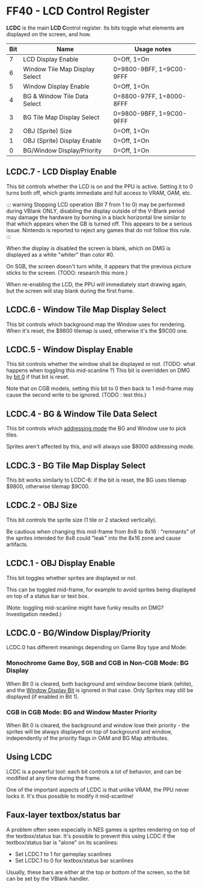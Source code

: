 # FF40 - LCD Control Register

**LCDC** is the main **LCD C**ontrol register. Its bits toggle what
elements are displayed on the screen, and how.

| Bit | Name                           | Usage notes              |
|-----|--------------------------------|--------------------------|
| 7   | LCD Display Enable             | 0=Off, 1=On              |
| 6   | Window Tile Map Display Select | 0=9800-9BFF, 1=9C00-9FFF |
| 5   | Window Display Enable          | 0=Off, 1=On              |
| 4   | BG & Window Tile Data Select   | 0=8800-97FF, 1=8000-8FFF |
| 3   | BG Tile Map Display Select     | 0=9800-9BFF, 1=9C00-9FFF |
| 2   | OBJ (Sprite) Size              | 0=Off, 1=On              |
| 1   | OBJ (Sprite) Display Enable    | 0=Off, 1=On              |
| 0   | BG/Window Display/Priority     | 0=Off, 1=On              |


## LCDC.7 - LCD Display Enable

This bit controls whether the LCD is on and the PPU is active. Setting
it to 0 turns both off, which grants immediate and full access to VRAM,
OAM, etc.

::: warning
Stopping LCD operation (Bit 7 from 1 to 0) may be performed
during VBlank ONLY, disabling the display outside
of the V-Blank period may damage the hardware by burning in a black
horizontal line similar to that which appears when the GB is turned off.
This appears to be a serious issue. Nintendo is reported to reject any
games that do not follow this rule.
:::

When the display is disabled the screen is blank, which on DMG is
displayed as a white "whiter" than color \#0.

On SGB, the screen doesn't turn white, it appears that the previous
picture sticks to the screen. (TODO: research this more.)

When re-enabling the LCD, the PPU will immediately start drawing again,
but the screen will stay blank during the first frame.

## LCDC.6 - Window Tile Map Display Select

This bit controls which background map the Window uses for rendering.
When it's reset, the \$9800 tilemap is used, otherwise it's the \$9C00
one.

## LCDC.5 - Window Display Enable

This bit controls whether the window shall be displayed or not. (TODO:
what happens when toggling this mid-scanline ?) This bit is overridden
on DMG by [bit 0](#lcdc-0-bg-window-display-priority)
if that bit is reset.

Note that on CGB models, setting this bit to 0 then back to 1 mid-frame
may cause the second write to be ignored. (TODO : test this.)

## LCDC.4 - BG & Window Tile Data Select

This bit controls which [addressing
mode](#vram-tile-data) the BG and Window use to
pick tiles.

Sprites aren't affected by this, and will always use \$8000 addressing
mode.

## LCDC.3 - BG Tile Map Display Select

This bit works similarly to LCDC-6: if the bit is
reset, the BG uses tilemap $9800, otherwise tilemap $9C00.


## LCDC.2 - OBJ Size

This bit controls the sprite size (1 tile or 2 stacked vertically).

Be cautious when changing this mid-frame from 8x8 to 8x16 : "remnants"
of the sprites intended for 8x8 could "leak" into the 8x16 zone and
cause artifacts.

## LCDC.1 - OBJ Display Enable

This bit toggles whether sprites are displayed or not.

This can be toggled mid-frame, for example to avoid sprites being
displayed on top of a status bar or text box.

(Note: toggling mid-scanline might have funky results on DMG?
Investigation needed.)

## LCDC.0 - BG/Window Display/Priority

LCDC.0 has different meanings depending on Game Boy type and Mode:

### Monochrome Game Boy, SGB and CGB in Non-CGB Mode: BG Display

When Bit 0 is cleared, both background and window become blank (white),
and the [Window Display Bit](#lcdc-5-window-display-enable)
is ignored in that case. Only Sprites may still be displayed (if enabled
in Bit 1).

### CGB in CGB Mode: BG and Window Master Priority

When Bit 0 is cleared, the background and window lose their priority -
the sprites will be always displayed on top of background and window,
independently of the priority flags in OAM and BG Map attributes.

## Using LCDC

LCDC is a powerful tool: each bit controls a lot of behavior, and can be
modified at any time during the frame.

One of the important aspects of LCDC is that unlike VRAM, the PPU never
locks it. It's thus possible to modify it mid-scanline!

## Faux-layer textbox/status bar

A problem often seen especially in NES games is sprites rendering on top
of the textbox/status bar. It's possible to prevent this using LCDC if
the textbox/status bar is "alone" on its scanlines:

-   Set LCDC.1 to 1 for gameplay scanlines
-   Set LCDC.1 to 0 for textbox/status bar scanlines

Usually, these bars are either at the top or bottom of the screen, so
the bit can be set by the VBlank handler.

